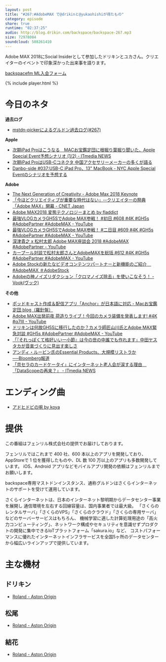 ```yaml
---
layout: post
title: "#267:#AdobeMAX で@drikinと@yukaohishiが得たもの"
category: episode
share: true
runtime: "02:37:25"
audio: http://blog.drikin.com/backspace/backspace-267.mp3
size: 72978084
soundcloud: 508261410
---
```


Adobe MAX 2018にSocial Insiderとして参加したドリキンとユカさん。クリエイターのイベントで印象深かった出来事を語ります。

[backspacefm ML入会フォーム](http://backspace.us11.list-manage.com/subscribe?u=09c933bd3997c1d16dbed156a&id=84b6529b91)

{% include player.html %}

# 今日のネタ
**過去ログ**
* [mstdn-pickerによるグルドン過去ログ(#267)](https://rbtnn.github.io/mstdn-picker/?instance=mstdn.guru&since_id=100925933147202294&max_id=100926619747902466)

**Apple**
* [次期iPad Proはこうなる　MACお宝鑑定団に根掘り葉掘り聞いた、Apple Special Event予想シナリオ (1/2) - ITmedia NEWS](http://www.itmedia.co.jp/news/articles/1810/20/news016.html)
* [次期iPad ProはUSB-Cコネクタ 中国アクセサリーメーカーの多くが語る](http://www.itmedia.co.jp/news/articles/1810/19/news137.html)
* [Danbo-side #037:USB-C iPad Pro、13" MacBook - NYC Apple Special Eventのシナリオを予想する](http://backspace.fm/episode/d037/)

**Adobe**
* [The Next Generation of Creativity - Adobe Max 2018 Keynote](https://www.youtube.com/watch?v=KzMMbTNKc5k)
* [「今ほどクリエイティブが重要な時代はない」--クリエイターの祭典「Adobe MAX」開幕 - CNET Japan](https://japan.cnet.com/article/35127037/)
* [Adobe MAX2018 変態テクノロジーまとめ by fladdict](https://togetter.com/li/1277821)
* [最強VLOGカメラGH5SでAdobe MAX参戦！ #初日 #608 #4K #GH5s #AdobePartner #AdobeMAX - YouTube](https://www.youtube.com/watch?v=QsbVCRdChuo)
* [最強VLOGカメラGH5SでAdobe MAX参戦！ #二日目 #609 #4K #GH5s #AdobePartner #AdobeMAX - YouTube](https://www.youtube.com/watch?v=rODLHNuPO_Y)
* [深津貴之 x 松村太郎 Adobe MAX座談会 2018 #AdobeMAX #AdobePartner - YouTube](https://www.youtube.com/watch?v=CbJc7-UfkGU)
* [カープール対談で松村太郎さんとAdobeMAXを総括 #612 #4K #GH5s #AdobePartner #AdobeMAX - YouTube](https://www.youtube.com/watch?v=UGb6jGxwxp8)
* [Adobe Stockの新たなビデオコンテンツパートナーと新機能のご紹介　#AdobeMAX ＃AdobeStock](https://blogs.adobe.com/creativestation/adobe-stock-buyer-t-column-new-video-partners-and-features-from-adobe-stock)
* [Adobeの神ノイズリダクション「クロマノイズ除去」を使いこなそう！ - Vook(ヴック)](https://vook.vc/n/1158)

**その他**
* [ポッドキャスト作成＆配信アプリ「Anchor」が日本語に対応 - Macお宝鑑定団 blog（羅針盤）](http://www.macotakara.jp/blog/category-52/entry-35987.html)
* [Adobe MAX出発前夜 荷造りライブ！今回のカメラ装備を発表します! #4K #α7III - YouTube](https://www.youtube.com/watch?v=sOfVBvABzkA)
* [ドリキンは何故GH5Sに移行したのか？カメラ師匠山川氏とAdobe MAX緊急対談 #GH5s #AdobePartner #AdobeMAX - YouTube](https://www.youtube.com/watch?v=yQqMZdzDdnc)
* [「『それっぽくて格好いい一小節』は今の世の中誰でも作れます」中田ヤスタカが音楽づくりに見出す楽しさ](https://www.buzzfeed.com/jp/yuikashima/yasutakanakata)
* [アンディ・ルービン氏のEssential Products、大規模リストラか──Bloomberg報道](http://www.itmedia.co.jp/news/articles/1810/18/news056.html)
* [「京セラのカードケータイ」にインターネット老人会が涙する理由　「DataScopeの再来？」 - ITmedia NEWS](http://www.itmedia.co.jp/news/articles/1810/17/news139.html)


# エンディング曲
* [アドヒドビの唄 by koya](https://soundcloud.com/koya/8ql77xwo7jsm)

# 提供

この番組はフェンリル株式会社の提供でお届けしております。

フェンリルではこれまで 400 社、600 本以上のアプリを開発しており、AppStoreで 1 位を獲得したものや、DL 数 100 万以上のアプリも多数開発しています。
iOS、Android アプリなどモバイルアプリ開発の依頼はフェンリルまでお願いします。

backspace専用マストドンインスタンス、通称グルドンはさくらインターネットのサポートを受けて運用しています。

さくらインターネットは、日本のインターネット黎明期からデータセンター事業を展開し
通信環境を左右する回線容量は、国内事業者では最大級。
「さくらのレンタルサーバ」「さくらのVPS」「さくらのクラウド」「さくらの専用サーバ」などのサーバーサービスはもちろん、
機械学習に適した計算処理用途の「高火力コンピューティング」、ネットワーク構成やセキュリティを意識せずプロダクトの開発に集中できるIoTプラットフォーム「sakura.io」など、
コストパフォーマンスに優れたインターネットインフラサービスを全国5ヶ所のデータセンターから幅広いラインアップで提供しています。

# 主な機材

## ドリキン
* [Roland - Aston Origin](http://amzn.asia/1OwAZ0w)

## 松尾
* [Roland - Aston Origin](http://amzn.asia/1OwAZ0w)

## 結花
* [Roland - Aston Origin](http://amzn.asia/1OwAZ0w)
